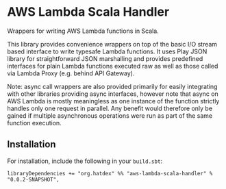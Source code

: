 # AWS Lambda Scala Handler

Wrappers for writing AWS Lambda functions in Scala.

This library provides convenience wrappers on top of the basic I/O stream based interface to write typesafe Lambda functions. It uses Play JSON library for straightforward JSON marshalling and provides predefined interfaces for plain Lambda functions executed raw as well as those called via Lambda Proxy (e.g. behind API Gateway).

Note: async call wrappers are also provided primarily for easily integrating with other libraries providing async interfaces, however note that async on AWS Lambda is mostly meaningless as one instance of the function strictly handles only one request in parallel. Any benefit would therefore only be gained if multiple asynchronous operations were run as part of the same function execution.

## Installation

For installation, include the following in your `build.sbt`:

```
libraryDependencies += "org.hatdex" %% "aws-lambda-scala-handler" % "0.0.2-SNAPSHOT",
```